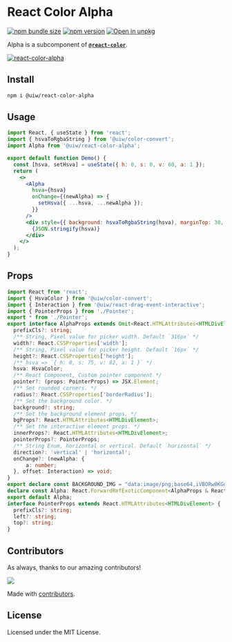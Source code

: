 React Color Alpha
===

[![npm bundle size](https://img.shields.io/bundlephobia/minzip/@uiw/react-color-alpha)](https://bundlephobia.com/package/@uiw/react-color-alpha) [![npm version](https://img.shields.io/npm/v/@uiw/react-color-alpha.svg)](https://www.npmjs.com/package/@uiw/react-color-alpha) [![Open in unpkg](https://img.shields.io/badge/Open%20in-unpkg-blue)](https://uiwjs.github.io/npm-unpkg/#/pkg/@uiw/react-color/file/README.md)

Alpha is a subcomponent of [**`@react-color`**](https://uiwjs.github.io/react-color).

<!--rehype:ignore:start-->
[![react-color-alpha](https://user-images.githubusercontent.com/1680273/125951872-e44340be-8406-4c80-8037-0c22d63708ee.png)](https://uiwjs.github.io/react-color/#/alpha)
<!--rehype:ignore:end-->

## Install

```bash
npm i @uiw/react-color-alpha
```

## Usage

```jsx mdx:preview
import React, { useState } from 'react';
import { hsvaToRgbaString } from '@uiw/color-convert';
import Alpha from '@uiw/react-color-alpha';

export default function Demo() {
  const [hsva, setHsva] = useState({ h: 0, s: 0, v: 68, a: 1 });
  return (
    <>
      <Alpha
        hsva={hsva}
        onChange={(newAlpha) => {
          setHsva({ ...hsva, ...newAlpha });
        }}
      />
      <div style={{ background: hsvaToRgbaString(hsva), marginTop: 30, padding: 10 }}>
        {JSON.stringify(hsva)}
      </div>
    </>
  );
}
```

## Props

```ts
import React from 'react';
import { HsvaColor } from '@uiw/color-convert';
import { Interaction } from '@uiw/react-drag-event-interactive';
import { PointerProps } from './Pointer';
export * from './Pointer';
export interface AlphaProps extends Omit<React.HTMLAttributes<HTMLDivElement>, 'onChange'> {
  prefixCls?: string;
  /** String, Pixel value for picker width. Default `316px` */
  width?: React.CSSProperties['width'];
  /** String, Pixel value for picker height. Default `16px` */
  height?: React.CSSProperties['height'];
  /** hsva => `{ h: 0, s: 75, v: 82, a: 1 }` */
  hsva: HsvaColor;
  /** React Component, Custom pointer component */
  pointer?: (props: PointerProps) => JSX.Element;
  /** Set rounded corners. */
  radius?: React.CSSProperties['borderRadius'];
  /** Set the background color. */
  background?: string;
  /** Set the background element props. */
  bgProps?: React.HTMLAttributes<HTMLDivElement>;
  /** Set the interactive element props. */
  innerProps?: React.HTMLAttributes<HTMLDivElement>;
  pointerProps?: PointerProps;
  /** String Enum, horizontal or vertical. Default `horizontal` */
  direction?: 'vertical' | 'horizontal';
  onChange?: (newAlpha: {
      a: number;
  }, offset: Interaction) => void;
}
export declare const BACKGROUND_IMG = "data:image/png;base64,iVBORw0KGgoAAAANSUhEUgAAABAAAAAQCAYAAAAf8/9hAAAAMUlEQVQ4T2NkYGAQYcAP3uCTZhw1gGGYhAGBZIA/nYDCgBDAm9BGDWAAJyRCgLaBCAAgXwixzAS0pgAAAABJRU5ErkJggg==";
declare const Alpha: React.ForwardRefExoticComponent<AlphaProps & React.RefAttributes<HTMLDivElement>>;
export default Alpha;
interface PointerProps extends React.HTMLAttributes<HTMLDivElement> {
  prefixCls?: string;
  left?: string;
  top?: string;
}
```

## Contributors

As always, thanks to our amazing contributors!

<a href="https://uiwjs.github.io/react-color/graphs/contributors">
  <img src="https://uiwjs.github.io/react-color/coverage/CONTRIBUTORS.svg" />
</a>

Made with [contributors](https://github.com/jaywcjlove/github-action-contributors).

## License

Licensed under the MIT License.
